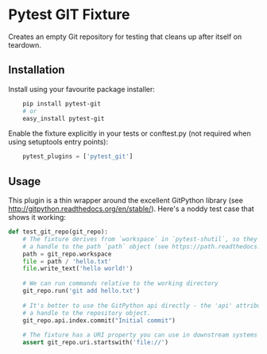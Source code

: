 # Pytest GIT Fixture

Creates an empty Git repository for testing that cleans up after itself on teardown.

## Installation

Install using your favourite package installer:
```bash
    pip install pytest-git
    # or
    easy_install pytest-git
```
    
Enable the fixture explicitly in your tests or conftest.py (not required when using setuptools entry points):

```python
    pytest_plugins = ['pytest_git']
```

## Usage

This plugin is a thin wrapper around the excellent GitPython library (see http://gitpython.readthedocs.org/en/stable/).
Here's a noddy test case that shows it working:

```python
def test_git_repo(git_repo):
    # The fixture derives from `workspace` in `pytest-shutil`, so they contain 
    # a handle to the path `path` object (see https://path.readthedocs.io/)
    path = git_repo.workspace
    file = path / 'hello.txt'
    file.write_text('hello world!')
    
    # We can run commands relative to the working directory
    git_repo.run('git add hello.txt')
    
    # It's better to use the GitPython api directly - the 'api' attribute is 
    # a handle to the repository object.
    git_repo.api.index.commit("Initial commit")
    
    # The fixture has a URI property you can use in downstream systems
    assert git_repo.uri.startswith('file://')
```